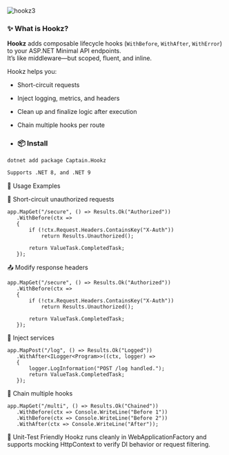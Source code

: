 ![hookz3](https://github.com/user-attachments/assets/eccdf216-23d6-440e-991f-b7b96f142859)

### ✨ What is Hookz?
**Hookz** adds composable lifecycle hooks (`WithBefore`, `WithAfter`, `WithError`) to your ASP.NET Minimal API endpoints.  
It’s like middleware—but scoped, fluent, and inline.

Hookz helps you:
- Short-circuit requests
- Inject logging, metrics, and headers
- Clean up and finalize logic after execution
- Chain multiple hooks per route

- ### 📦 Install

```bash
dotnet add package Captain.Hookz

Supports .NET 8, and .NET 9
```
🚀 Usage Examples

🔐 Short-circuit unauthorized requests
```
app.MapGet("/secure", () => Results.Ok("Authorized"))
   .WithBefore(ctx =>
   {
       if (!ctx.Request.Headers.ContainsKey("X-Auth"))
           return Results.Unauthorized();

       return ValueTask.CompletedTask;
   });
```

📤 Modify response headers
```
app.MapGet("/secure", () => Results.Ok("Authorized"))
   .WithBefore(ctx =>
   {
       if (!ctx.Request.Headers.ContainsKey("X-Auth"))
           return Results.Unauthorized();

       return ValueTask.CompletedTask;
   });
```

🧠 Inject services
```
app.MapPost("/log", () => Results.Ok("Logged"))
   .WithAfter<ILogger<Program>>((ctx, logger) =>
   {
       logger.LogInformation("POST /log handled.");
       return ValueTask.CompletedTask;
   });
```


🔁 Chain multiple hooks
```
app.MapGet("/multi", () => Results.Ok("Chained"))
   .WithBefore(ctx => Console.WriteLine("Before 1"))
   .WithBefore(ctx => Console.WriteLine("Before 2"))
   .WithAfter(ctx => Console.WriteLine("After"));
```
🧪 Unit-Test Friendly
Hookz runs cleanly in WebApplicationFactory and supports mocking HttpContext to verify DI behavior or request filtering.

